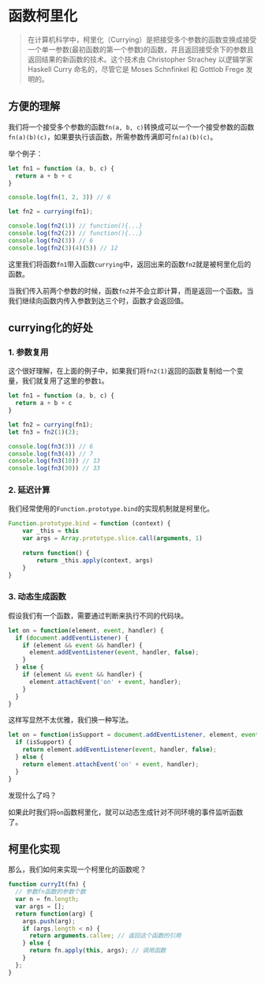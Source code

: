 # 函数柯里化
>在计算机科学中，柯里化（Currying）是把接受多个参数的函数变换成接受一个单一参数(最初函数的第一个参数)的函数，并且返回接受余下的参数且返回结果的新函数的技术。这个技术由 Christopher Strachey 以逻辑学家 Haskell Curry 命名的，尽管它是 Moses Schnfinkel 和 Gottlob Frege 发明的。

## 方便的理解
我们将一个接受多个参数的函数```fn(a, b, c)```转换成可以一个一个接受参数的函数```fn(a)(b)(c)```，如果要执行该函数，所需参数传满即可```fn(a)(b)(c)```。

举个例子：
```javascript
let fn1 = function (a, b, c) {
  return a + b + c
}

console.log(fn(1, 2, 3)) // 6

let fn2 = currying(fn1);

console.log(fn2(1)) // function(){...}
console.log(fn2(2)) // function(){...}
console.log(fn2(3)) // 6
console.log(fn2(3)(4)(5)) // 12
```

这里我们将函数```fn1```带入函数```currying```中，返回出来的函数```fn2```就是被柯里化后的函数。

当我们传入前两个参数的时候，函数```fn2```并不会立即计算，而是返回一个函数。当我们继续向函数内传入参数到达三个时，函数才会返回值。

## currying化的好处
### 1. 参数复用  
这个很好理解，在上面的例子中，如果我们将```fn2(1)```返回的函数复制给一个变量，我们就复用了这里的参数```1```。
```javascript
let fn1 = function (a, b, c) {
  return a + b + c
}

let fn2 = currying(fn1);
let fn3 = fn2(1)(2);

console.log(fn3(3)) // 6
console.log(fn3(4)) // 7
console.log(fn3(10)) // 13
console.log(fn3(30)) // 33
```

### 2. 延迟计算  
我们经常使用的```Function.prototype.bind```的实现机制就是柯里化。
```javascript
Function.prototype.bind = function (context) {
    var _this = this
    var args = Array.prototype.slice.call(arguments, 1)
 
    return function() {
        return _this.apply(context, args)
    }
}
```

### 3. 动态生成函数  
假设我们有一个函数，需要通过判断来执行不同的代码块。
```javascript
let on = function(element, event, handler) {
  if (document.addEventListener) {
    if (element && event && handler) {
      element.addEventListener(event, handler, false);
    }
  } else {
    if (element && event && handler) {
      element.attachEvent('on' + event, handler);
    }
  }
}
```
这样写显然不太优雅，我们换一种写法。

```javascript
let on = function(isSupport = document.addEventListener, element, event, handler) {
  if (isSupport) {
    return element.addEventListener(event, handler, false);
  } else {
    return element.attachEvent('on' + event, handler);
  }
}
```
发现什么了吗？

如果此时我们将```on```函数柯里化，就可以动态生成针对不同环境的事件监听函数了。

## 柯里化实现
那么，我们如何来实现一个柯里化的函数呢？
```javascript
function curryIt(fn) {
  // 参数fn函数的参数个数
  var n = fn.length;
  var args = [];
  return function(arg) {
    args.push(arg);
    if (args.length < n) {
      return arguments.callee; // 返回这个函数的引用
    } else {
      return fn.apply(this, args); // 调用函数
    }
  };
}
```